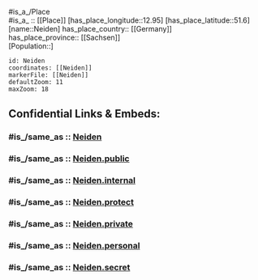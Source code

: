 ﻿---
confidential: public
isDeleted: false
location:
- 51.6
- 12.95
mapmarker: city
mapzoom:
- 7
- 12
SpocWebEntityId: 32770
tags:
- geo/City
type: City
---

#is_a_/Place  
#is_a_ :: [[Place]] 
[has_place_longitude::12.95] 
[has_place_latitude::51.6] 
[name::Neiden] 
has_place_country:: [[Germany]]  
has_place_province:: [[Sachsen]]  
[Population::] 



```leaflet
id: Neiden
coordinates: [[Neiden]] 
markerFile: [[Neiden]] 
defaultZoom: 11 
maxZoom: 18
```


## Confidential Links & Embeds: 

### #is_/same_as :: [Neiden](/_Standards/Earth/Continent/Europe/Europe~Central/Germany/Germany~East/Sachsen/counties~Sachsen/Nordsachsen/cities~Nordsachsen/Dommitzsch/City/Neiden.md) 

### #is_/same_as :: [Neiden.public](/_public/Earth/Continent/Europe/Europe~Central/Germany/Germany~East/Sachsen/counties~Sachsen/Nordsachsen/cities~Nordsachsen/Dommitzsch/City/Neiden.public.md) 

### #is_/same_as :: [Neiden.internal](/_internal/Earth/Continent/Europe/Europe~Central/Germany/Germany~East/Sachsen/counties~Sachsen/Nordsachsen/cities~Nordsachsen/Dommitzsch/City/Neiden.internal.md) 

### #is_/same_as :: [Neiden.protect](/_protect/Earth/Continent/Europe/Europe~Central/Germany/Germany~East/Sachsen/counties~Sachsen/Nordsachsen/cities~Nordsachsen/Dommitzsch/City/Neiden.protect.md) 

### #is_/same_as :: [Neiden.private](/_private/Earth/Continent/Europe/Europe~Central/Germany/Germany~East/Sachsen/counties~Sachsen/Nordsachsen/cities~Nordsachsen/Dommitzsch/City/Neiden.private.md) 

### #is_/same_as :: [Neiden.personal](/_personal/Earth/Continent/Europe/Europe~Central/Germany/Germany~East/Sachsen/counties~Sachsen/Nordsachsen/cities~Nordsachsen/Dommitzsch/City/Neiden.personal.md) 

### #is_/same_as :: [Neiden.secret](/_secret/Earth/Continent/Europe/Europe~Central/Germany/Germany~East/Sachsen/counties~Sachsen/Nordsachsen/cities~Nordsachsen/Dommitzsch/City/Neiden.secret.md)

